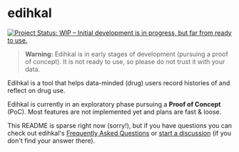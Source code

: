 # edihkal

[![Project Status: WIP – Initial development is in progress, but far from ready to use.](https://www.repostatus.org/badges/latest/wip.svg)](https://www.repostatus.org/#wip)

> **Warning:** Edihkal is in early stages of development (pursuing a proof of concept). It is not ready to use, so please do not trust it with your data.

Edihkal is a tool that helps data-minded (drug) users record histories of and reflect on drug use.

Edihkal is currently in an exploratory phase pursuing a **Proof of Concept** (PoC). Most features are not implemented yet and plans are fast & loose.

This README is sparse right now (sorry!), but if you have questions you can check out edihkal's [Frequently Asked Questions](docs/faq.md) or [start a discussion](https://github.com/lazulit3/edihkal/discussions/new?category=q-a) (if you don't find your answer there).
